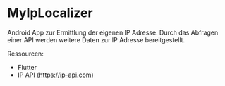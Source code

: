 # MyIpLocalizer

Android App zur Ermittlung der eigenen IP Adresse. 
Durch das Abfragen einer API werden weitere Daten zur IP Adresse bereitgestellt.

Ressourcen:
- Flutter
- IP API (https://ip-api.com)
